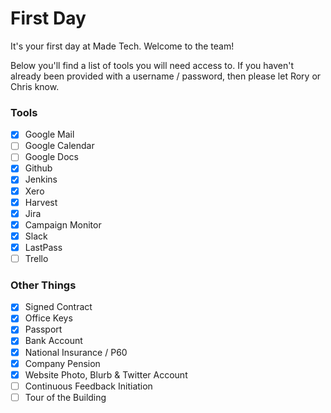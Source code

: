 # First Day

It's your first day at Made Tech. Welcome to the team! 

Below you'll find a list of tools you will need access to. If you haven't already been provided with a username / password, then please let Rory or Chris know. 

### Tools
* [x] Google Mail
* [ ] Google Calendar
* [ ] Google Docs
* [x] Github
* [x] Jenkins
* [x] Xero
* [x] Harvest
* [x] Jira
* [x] Campaign Monitor
* [x] Slack
* [x] LastPass
* [ ] Trello

### Other Things
* [x] Signed Contract
* [x] Office Keys
* [x] Passport
* [x] Bank Account
* [x] National Insurance / P60
* [x] Company Pension 
* [x] Website Photo, Blurb & Twitter Account
* [ ] Continuous Feedback Initiation
* [ ] Tour of the Building